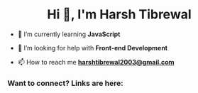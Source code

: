 
<h1 align="center">Hi 👋, I'm Harsh Tibrewal</h1>


- 🌱 I’m currently learning **JavaScript**

- 🤝 I’m looking for help with **Front-end Development**

- 📫 How to reach me **harshtibrewal2003@gmail.com**

<h3 align="left">Want to connect? Links are here:</h3>
<p align="left"><a href="https://www.linkedin.com/in/harsh-tibrewal-81aa4721b/" target="blank"></a><a href="https://leetcode.com/u/ht_0711/" target="blank"></a>
</p>



